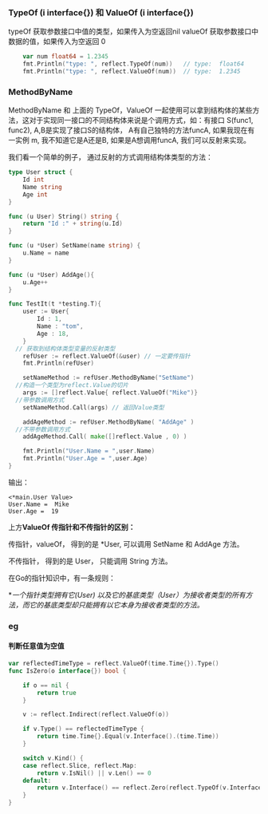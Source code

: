 

### TypeOf (i interface{}) 和  ValueOf (i interface{})

typeOf 获取参数接口中值的类型，如果传入为空返回nil
valueOf 获取参数接口中数据的值，如果传入为空返回 0

``` go
	var num float64 = 1.2345
	fmt.Println("type: ", reflect.TypeOf(num))   // type:  float64
	fmt.Println("type: ", reflect.ValueOf(num))  // type:  1.2345
```



### MethodByName

MethodByName 和 上面的 TypeOf，ValueOf 一起使用可以拿到结构体的某些方法，这对于实现同一接口的不同结构体来说是个调用方式，如：有接口 S(func1, func2), A,B是实现了接口S的结构体， A有自己独特的方法funcA, 如果我现在有一实例 m, 我不知道它是A还是B, 如果是A想调用funcA, 我们可以反射来实现。

我们看一个简单的例子，  通过反射的方式调用结构体类型的方法：

``` go
type User struct {
	Id int
	Name string
	Age int
}

func (u User) String() string {
	return "Id :" + string(u.Id)
}

func (u *User) SetName(name string) {
	u.Name = name
}

func (u *User) AddAge(){
	u.Age++
}

func TestIt(t *testing.T){
	user := User{
		Id : 1,
		Name : "tom",
		Age : 18,
	}
  // 获取到结构体类型变量的反射类型
	refUser := reflect.ValueOf(&user) // 一定要传指针
	fmt.Println(refUser)

	setNameMethod := refUser.MethodByName("SetName")
  //构造一个类型为reflect.Value的切片
	args := []reflect.Value{ reflect.ValueOf("Mike")}
  //带参数调用方式
	setNameMethod.Call(args) // 返回Value类型

	addAgeMethod := refUser.MethodByName( "AddAge" )
  //不带参数调用方式
	addAgeMethod.Call( make([]reflect.Value , 0) )

	fmt.Println("User.Name = ",user.Name)
	fmt.Println("User.Age = ",user.Age)
}
```

输出：

```
<*main.User Value>
User.Name =  Mike
User.Age =  19
```

上方**ValueOf 传指针和不传指针的区别：**

传指针，valueOf， 得到的是 *User,  可以调用 SetName 和 AddAge 方法。

不传指针， 得到的是 User， 只能调用 String 方法。

在Go的指针知识中，有一条规则：

**一个指针类型拥有它(*User) 以及它的基底类型（User）为接收者类型的所有方法，而它的基底类型却只能拥有以它本身为接收者类型的方法。**



### eg

#### 判断任意值为空值

``` go
var reflectedTimeType = reflect.ValueOf(time.Time{}).Type()
func IsZero(o interface{}) bool {

	if o == nil {
		return true
	}

	v := reflect.Indirect(reflect.ValueOf(o))

	if v.Type() == reflectedTimeType {
		return time.Time{}.Equal(v.Interface().(time.Time))
	}

	switch v.Kind() {
	case reflect.Slice, reflect.Map:
		return v.IsNil() || v.Len() == 0
	default:
		return v.Interface() == reflect.Zero(reflect.TypeOf(v.Interface())).Interface()
	}
}
```

